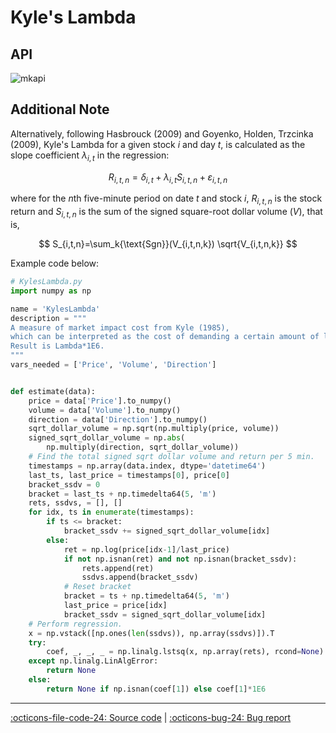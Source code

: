# Kyle's Lambda

## API

![mkapi](frds.measures.kyle_lambda|short)

## Additional Note

Alternatively, following Hasbrouck (2009) and Goyenko, Holden, Trzcinka (2009), 
Kyle's Lambda for a given stock $i$ and day $t$, is calculated as the slope coefficient
$\lambda_{i,t}$ in the regression:

$$
R_{i,t,n}= \delta_{i,t} + \lambda_{i,t} S_{i,t,n}+\varepsilon_{i,t,n}
$$

where for the $n$th five-minute period on date $t$ and stock $i$, $R_{i,t,n}$
is the stock return and $S_{i,t,n}$ is the sum of the signed square-root dollar
volume ($V$), that is,

$$
S_{i,t,n}=\sum_k{\text{Sgn}}(V_{i,t,n,k}) \sqrt{V_{i,t,n,k}}
$$

Example code below:

```Python
# KylesLambda.py
import numpy as np

name = 'KylesLambda'
description = """
A measure of market impact cost from Kyle (1985), 
which can be interpreted as the cost of demanding a certain amount of liquidity over a given time period.
Result is Lambda*1E6.
"""
vars_needed = ['Price', 'Volume', 'Direction']


def estimate(data):
    price = data['Price'].to_numpy()
    volume = data['Volume'].to_numpy()
    direction = data['Direction'].to_numpy()
    sqrt_dollar_volume = np.sqrt(np.multiply(price, volume))
    signed_sqrt_dollar_volume = np.abs(
        np.multiply(direction, sqrt_dollar_volume))
    # Find the total signed sqrt dollar volume and return per 5 min.
    timestamps = np.array(data.index, dtype='datetime64')
    last_ts, last_price = timestamps[0], price[0]
    bracket_ssdv = 0
    bracket = last_ts + np.timedelta64(5, 'm')
    rets, ssdvs, = [], []
    for idx, ts in enumerate(timestamps):
        if ts <= bracket:
            bracket_ssdv += signed_sqrt_dollar_volume[idx]
        else:
            ret = np.log(price[idx-1]/last_price)
            if not np.isnan(ret) and not np.isnan(bracket_ssdv):
                rets.append(ret)
                ssdvs.append(bracket_ssdv)
            # Reset bracket
            bracket = ts + np.timedelta64(5, 'm')
            last_price = price[idx]
            bracket_ssdv = signed_sqrt_dollar_volume[idx]
    # Perform regression.
    x = np.vstack([np.ones(len(ssdvs)), np.array(ssdvs)]).T
    try:
        coef, _, _, _ = np.linalg.lstsq(x, np.array(rets), rcond=None)
    except np.linalg.LinAlgError:
        return None
    else:
        return None if np.isnan(coef[1]) else coef[1]*1E6
```

---

[:octicons-file-code-24: Source code](https://github.com/mgao6767/frds/blob/master/frds/measures/func_kyle_lambda.py) | [:octicons-bug-24: Bug report](https://github.com/mgao6767/frds/issues/new?assignees=mgao6767&labels=&template=bug_report.md&title=%5BBUG%5D)
